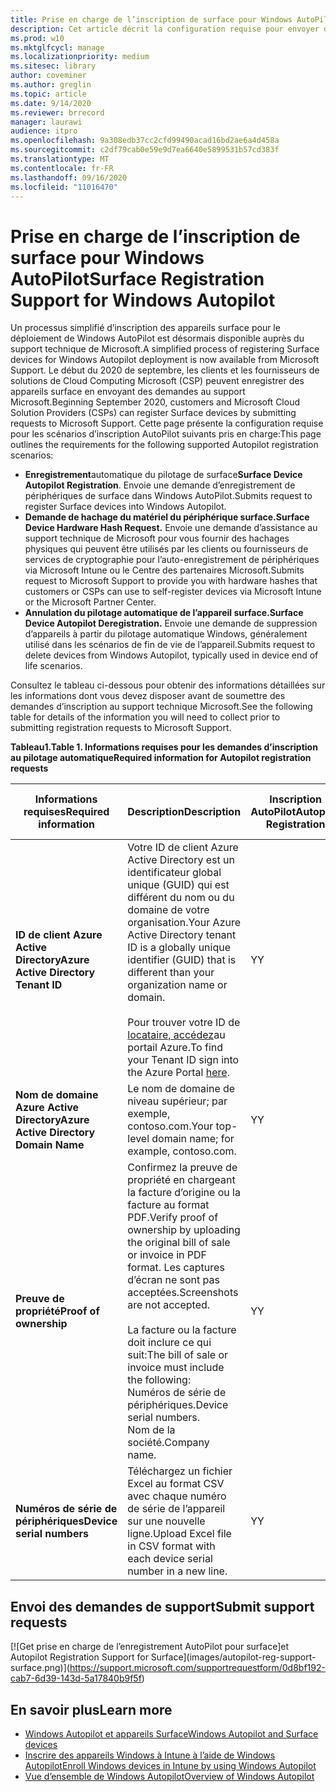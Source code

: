 ```yaml
---
title: Prise en charge de l’inscription de surface pour Windows AutoPilot
description: Cet article décrit la configuration requise pour envoyer des demandes d’enregistrement d’AutoPilot au support technique Microsoft.
ms.prod: w10
ms.mktglfcycl: manage
ms.localizationpriority: medium
ms.sitesec: library
author: coveminer
ms.author: greglin
ms.topic: article
ms.date: 9/14/2020
ms.reviewer: brrecord
manager: laurawi
audience: itpro
ms.openlocfilehash: 9a308edb37cc2cfd99490acad16bd2ae6a4d458a
ms.sourcegitcommit: c2df79cab0e59e9d7ea6640e5899531b57cd383f
ms.translationtype: MT
ms.contentlocale: fr-FR
ms.lasthandoff: 09/16/2020
ms.locfileid: "11016470"
---
```

# <span data-ttu-id="8b5a8-103">Prise en charge de l’inscription de surface pour Windows AutoPilot</span><span class="sxs-lookup"><span data-stu-id="8b5a8-103">Surface Registration Support for Windows Autopilot</span></span>

<span data-ttu-id="8b5a8-104">Un processus simplifié d’inscription des appareils surface pour le déploiement de Windows AutoPilot est désormais disponible auprès du support technique de Microsoft.</span><span class="sxs-lookup"><span data-stu-id="8b5a8-104">A simplified process of registering Surface devices for Windows Autopilot deployment is now available from Microsoft Support.</span></span> <span data-ttu-id="8b5a8-105">Le début du 2020 de septembre, les clients et les fournisseurs de solutions de Cloud Computing Microsoft (CSP) peuvent enregistrer des appareils surface en envoyant des demandes au support Microsoft.</span><span class="sxs-lookup"><span data-stu-id="8b5a8-105">Beginning September 2020, customers and Microsoft Cloud Solution Providers (CSPs) can register Surface devices by submitting requests to Microsoft Support.</span></span> <span data-ttu-id="8b5a8-106">Cette page présente la configuration requise pour les scénarios d’inscription AutoPilot suivants pris en charge:</span><span class="sxs-lookup"><span data-stu-id="8b5a8-106">This page outlines the requirements for the following supported Autopilot registration scenarios:</span></span>
 

- <span data-ttu-id="8b5a8-107">**Enregistrement**automatique du pilotage de surface</span><span class="sxs-lookup"><span data-stu-id="8b5a8-107">**Surface Device Autopilot Registration**.</span></span> <span data-ttu-id="8b5a8-108">Envoie une demande d’enregistrement de périphériques de surface dans Windows AutoPilot.</span><span class="sxs-lookup"><span data-stu-id="8b5a8-108">Submits request to register Surface devices into Windows Autopilot.</span></span>
- **<span data-ttu-id="8b5a8-109">Demande de hachage du matériel du périphérique surface.</span><span class="sxs-lookup"><span data-stu-id="8b5a8-109">Surface Device Hardware Hash Request.</span></span>** <span data-ttu-id="8b5a8-110">Envoie une demande d’assistance au support technique de Microsoft pour vous fournir des hachages physiques qui peuvent être utilisés par les clients ou fournisseurs de services de cryptographie pour l’auto-enregistrement de périphériques via Microsoft Intune ou le Centre des partenaires Microsoft.</span><span class="sxs-lookup"><span data-stu-id="8b5a8-110">Submits request to Microsoft Support to provide you with hardware hashes that customers or CSPs can use to self-register devices via Microsoft Intune or the Microsoft Partner Center.</span></span>
- **<span data-ttu-id="8b5a8-111">Annulation du pilotage automatique de l’appareil surface.</span><span class="sxs-lookup"><span data-stu-id="8b5a8-111">Surface Device Autopilot Deregistration.</span></span>** <span data-ttu-id="8b5a8-112">Envoie une demande de suppression d’appareils à partir du pilotage automatique Windows, généralement utilisé dans les scénarios de fin de vie de l’appareil.</span><span class="sxs-lookup"><span data-stu-id="8b5a8-112">Submits request to delete devices from Windows Autopilot, typically used in device end of life scenarios.</span></span>

<span data-ttu-id="8b5a8-113">Consultez le tableau ci-dessous pour obtenir des informations détaillées sur les informations dont vous devez disposer avant de soumettre des demandes d’inscription au support technique Microsoft.</span><span class="sxs-lookup"><span data-stu-id="8b5a8-113">See the following table for details of the information you will need to collect prior to submitting registration requests to Microsoft Support.</span></span>
 
**<span data-ttu-id="8b5a8-114">Tableau1.</span><span class="sxs-lookup"><span data-stu-id="8b5a8-114">Table 1.</span></span> <span data-ttu-id="8b5a8-115">Informations requises pour les demandes d’inscription au pilotage automatique</span><span class="sxs-lookup"><span data-stu-id="8b5a8-115">Required information for Autopilot registration requests</span></span>**
 

| <span data-ttu-id="8b5a8-116">Informations requises</span><span class="sxs-lookup"><span data-stu-id="8b5a8-116">Required information</span></span>                   | <span data-ttu-id="8b5a8-117">Description</span><span class="sxs-lookup"><span data-stu-id="8b5a8-117">Description</span></span>                                                                                                                                                                                                                                                                                    | <span data-ttu-id="8b5a8-118">Inscription AutoPilot</span><span class="sxs-lookup"><span data-stu-id="8b5a8-118">Autopilot Registration</span></span> | <span data-ttu-id="8b5a8-119">Demande de hachage matérielle</span><span class="sxs-lookup"><span data-stu-id="8b5a8-119">Hardware Hash Request</span></span> | <span data-ttu-id="8b5a8-120">AutoPilot</span><span class="sxs-lookup"><span data-stu-id="8b5a8-120">Autopilot</span></span><br><span data-ttu-id="8b5a8-121">Annulation</span><span class="sxs-lookup"><span data-stu-id="8b5a8-121">Deregistration</span></span> |
| -------------------------------------- | ---------------------------------------------------------------------------------------------------------------------------------------------------------------------------------------------------------------------------------------------------------------------------------------------- | ---------------------- | --------------------- | --------------------------- |
| **<span data-ttu-id="8b5a8-122">ID de client Azure Active Directory</span><span class="sxs-lookup"><span data-stu-id="8b5a8-122">Azure Active Directory Tenant ID</span></span>**   | <span data-ttu-id="8b5a8-123">Votre ID de client Azure Active Directory est un identificateur global unique (GUID) qui est différent du nom ou du domaine de votre organisation.</span><span class="sxs-lookup"><span data-stu-id="8b5a8-123">Your Azure Active Directory tenant ID is a globally unique identifier (GUID) that is different than your organization name or domain.</span></span><br> <br><span data-ttu-id="8b5a8-124">Pour trouver votre ID de [locataire, accédez](https://portal.azure.com/#blade/Microsoft_AAD_IAM/ActiveDirectoryMenuBlade/Properties)au portail Azure.</span><span class="sxs-lookup"><span data-stu-id="8b5a8-124">To find your Tenant ID sign into the Azure Portal [here](https://portal.azure.com/#blade/Microsoft_AAD_IAM/ActiveDirectoryMenuBlade/Properties).</span></span> | <span data-ttu-id="8b5a8-125">Y</span><span class="sxs-lookup"><span data-stu-id="8b5a8-125">Y</span></span>                      | <span data-ttu-id="8b5a8-126">N</span><span class="sxs-lookup"><span data-stu-id="8b5a8-126">N</span></span>                     | <span data-ttu-id="8b5a8-127">Y</span><span class="sxs-lookup"><span data-stu-id="8b5a8-127">Y</span></span>                           |
| **<span data-ttu-id="8b5a8-128">Nom de domaine Azure Active Directory</span><span class="sxs-lookup"><span data-stu-id="8b5a8-128">Azure Active Directory Domain Name</span></span>** | <span data-ttu-id="8b5a8-129">Le nom de domaine de niveau supérieur; par exemple, contoso.com.</span><span class="sxs-lookup"><span data-stu-id="8b5a8-129">Your top-level domain name; for example, contoso.com.</span></span>                                                                                                                                                                                                                                          | <span data-ttu-id="8b5a8-130">Y</span><span class="sxs-lookup"><span data-stu-id="8b5a8-130">Y</span></span>                      | <span data-ttu-id="8b5a8-131">N</span><span class="sxs-lookup"><span data-stu-id="8b5a8-131">N</span></span>                     | <span data-ttu-id="8b5a8-132">Y</span><span class="sxs-lookup"><span data-stu-id="8b5a8-132">Y</span></span>                           |
| **<span data-ttu-id="8b5a8-133">Preuve de propriété</span><span class="sxs-lookup"><span data-stu-id="8b5a8-133">Proof of ownership</span></span>**                 | <span data-ttu-id="8b5a8-134">Confirmez la preuve de propriété en chargeant la facture d’origine ou la facture au format PDF.</span><span class="sxs-lookup"><span data-stu-id="8b5a8-134">Verify proof of ownership by uploading the original bill of sale or invoice in PDF format.</span></span> <span data-ttu-id="8b5a8-135">Les captures d’écran ne sont pas acceptées.</span><span class="sxs-lookup"><span data-stu-id="8b5a8-135">Screenshots are not accepted.</span></span><br> <br><span data-ttu-id="8b5a8-136">La facture ou la facture doit inclure ce qui suit:</span><span class="sxs-lookup"><span data-stu-id="8b5a8-136">The bill of sale or invoice  must include the following:</span></span><br><span data-ttu-id="8b5a8-137">Numéros de série de périphériques.</span><span class="sxs-lookup"><span data-stu-id="8b5a8-137">Device serial numbers.</span></span><br><span data-ttu-id="8b5a8-138">Nom de la société.</span><span class="sxs-lookup"><span data-stu-id="8b5a8-138">Company name.</span></span>                                                           | <span data-ttu-id="8b5a8-139">Y</span><span class="sxs-lookup"><span data-stu-id="8b5a8-139">Y</span></span>                      | <span data-ttu-id="8b5a8-140">Y</span><span class="sxs-lookup"><span data-stu-id="8b5a8-140">Y</span></span>                     | <span data-ttu-id="8b5a8-141">Y</span><span class="sxs-lookup"><span data-stu-id="8b5a8-141">Y</span></span>                           |
| **<span data-ttu-id="8b5a8-142">Numéros de série de périphériques</span><span class="sxs-lookup"><span data-stu-id="8b5a8-142">Device serial numbers</span></span>**              | <span data-ttu-id="8b5a8-143">Téléchargez un fichier Excel au format CSV avec chaque numéro de série de l’appareil sur une nouvelle ligne.</span><span class="sxs-lookup"><span data-stu-id="8b5a8-143">Upload Excel file in CSV format with each device serial number in a new line.</span></span>                                                                                                                                                                                                                  | <span data-ttu-id="8b5a8-144">Y</span><span class="sxs-lookup"><span data-stu-id="8b5a8-144">Y</span></span>                      | <span data-ttu-id="8b5a8-145">Y</span><span class="sxs-lookup"><span data-stu-id="8b5a8-145">Y</span></span>                     | <span data-ttu-id="8b5a8-146">Y</span><span class="sxs-lookup"><span data-stu-id="8b5a8-146">Y</span></span>                           |

 

## <span data-ttu-id="8b5a8-147">Envoi des demandes de support</span><span class="sxs-lookup"><span data-stu-id="8b5a8-147">Submit support requests</span></span>

  [![G<span data-ttu-id="8b5a8-148">et prise en charge de l’enregistrement AutoPilot pour surface]</span><span class="sxs-lookup"><span data-stu-id="8b5a8-148">et Autopilot Registration Support for Surface]</span></span>(images/autopilot-reg-support-surface.png)](https://support.microsoft.com/supportrequestform/0d8bf192-cab7-6d39-143d-5a17840b9f5f)
 
 
 
## <span data-ttu-id="8b5a8-149">En savoir plus</span><span class="sxs-lookup"><span data-stu-id="8b5a8-149">Learn more</span></span>

- [<span data-ttu-id="8b5a8-150">Windows Autopilot et appareils Surface</span><span class="sxs-lookup"><span data-stu-id="8b5a8-150">Windows Autopilot and Surface devices</span></span>](windows-autopilot-and-surface-devices.md)
- [<span data-ttu-id="8b5a8-151">Inscrire des appareils Windows à Intune à l’aide de Windows Autopilot</span><span class="sxs-lookup"><span data-stu-id="8b5a8-151">Enroll Windows devices in Intune by using Windows Autopilot</span></span>](https://docs.microsoft.com/mem/autopilot/enrollment-autopilot)
- [<span data-ttu-id="8b5a8-152">Vue d’ensemble de Windows Autopilot</span><span class="sxs-lookup"><span data-stu-id="8b5a8-152">Overview of Windows Autopilot</span></span>](https://docs.microsoft.com/mem/autopilot/windows-autopilot)

 
 
 

